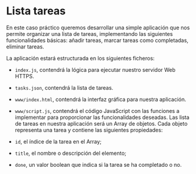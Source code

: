 # Lista tareas

En este caso práctico queremos desarrollar una simple aplicación que nos permite organizar una lista de tareas, implementando las siguientes funcionalidades básicas: añadir tareas, marcar tareas como completadas, eliminar tareas.

La aplicación estará estructurada en los siguientes ficheros:

- ``index.js``, contendrá la lógica para ejecutar nuestro servidor Web HTTPS.
- ``tasks.json``, contendrá la lista de tareas.
- ``www/index.html``, contendrá la interfaz gráfica para nuestra aplicación.
- ``www/script.js``, contendrá el código JavaScript con las funciones a implementar para proporcionar las funcionalidades deseadas.
Las lista de tareas en nuestra aplicación será un Array de objetos. Cada objeto representa una tarea y contiene las siguientes propiedades:

- ``id``, el índice de la tarea en el Array;
- ``title``, el nombre o descripción del elemento;
- ``done``, un valor boolean que indica si la tarea se ha completado o no.

